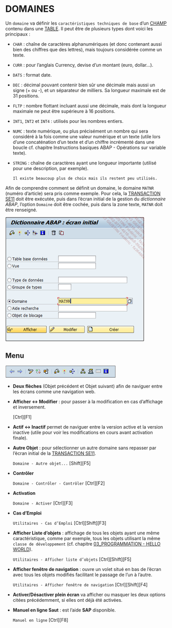 # **DOMAINES**

Un `domaine` va définir les `caractéristiques techniques de base` d’un [CHAMP](../15_Screen/02_Champs/README.md) contenu dans une [TABLE](../09_Tables_DB/01_Tables.md). Il peut être de plusieurs types dont voici les principaux :

- `CHAR` : chaîne de caractères alphanumériques (et donc contenant aussi bien des chiffres que des lettres), mais toujours considérée comme un texte.

- `CURR` : pour l’anglais Currency, devise d’un montant (euro, dollar...).

- `DATS` : format date.

- `DEC` : décimal pouvant contenir bien sûr une décimale mais aussi un signe (+ ou -), et un séparateur de milliers. Sa longueur maximale est de 31 positions.

- `FLTP` : nombre flottant incluant aussi une décimale, mais dont la longueur maximale ne peut être supérieure à 16 positions.

- `INT1`, `INT2` et `INT4` : utilisés pour les nombres entiers.

- `NUMC` : texte numérique, ou plus précisément un nombre qui sera considéré à la fois comme une valeur numérique et un texte (utile lors d’une concaténation d’un texte et d’un chiffre incrémenté dans une boucle cf. chapitre Instructions basiques ABAP - Opérations sur variable texte).

- `STRING` : chaîne de caractères ayant une longueur importante (utilisé pour une description, par exemple).

      Il existe beaucoup plus de choix mais ils restent peu utilisés.

Afin de comprendre comment se définit un domaine, le domaine `MATNR` (numéro d’article) sera pris comme exemple. Pour cela, la [TRANSACTION SE11](../22_Transactions/TCODE_SE11.md) doit être exécutée, puis dans l’écran initial de la gestion du _dictionnaire ABAP_, l’option `Domaine` doit être cochée, puis dans la zone texte, `MATNR` doit être renseigné.

![](../ressources/08_02_01.png)

## Menu

![](../ressources/08_02_02.png)

- **Deux flèches** (Objet précédent et Objet suivant) afin de naviguer entre les écrans comme une navigation web.

- **Afficher <-> Modifier** : pour passer à la modification en cas d’affichage et inversement.

  [Ctrl][F1]

- **Actif <-> Inactif** permet de naviguer entre la version active et la version inactive (utile pour voir les modifications en cours avant activation finale).

- **Autre Objet** : pour sélectionner un autre domaine sans repasser par l’écran initial de la [TRANSACTION SE11](../22_Transactions/TCODE_SE11.md).

  `Domaine - Autre objet...` [Shift][F5]

- **Contrôler**

  `Domaine - Contrôler - Contrôler` [Ctrl][F2]

- **Activation**

  `Domaine - Activer` [Ctrl][F3]

- **Cas d’Emploi**

  `Utilitaires - Cas d’Emploi` [Ctrl][Shift][F3]

- **Afficher Liste d’objets** : affichage de tous les objets ayant une même caractéristique, comme par exemple, tous les objets utilisant la même `classe de développement` (cf. chapitre [03_PROGRAMMATION - HELLO WORLD](../03_Programmation/04_Hello_World.md)).

  `Utilitaires - Afficher liste d’objets` [Ctrl][Shift][F5]

- **Afficher fenêtre de navigation** : ouvre un volet situé en bas de l’écran avec tous les objets modifiés facilitant le passage de l’un à l’autre.

  `Utilitaires - Afficher fenêtre de navigation` [Ctrl][Shift][F4]

- **Activer/Désactiver plein écran** va afficher ou masquer les deux options citées précédemment, si elles ont déjà été activées.

- **Manuel en ligne Saut** : est l’aide **SAP** disponible.

  `Manuel en ligne` [Ctrl][F8]
